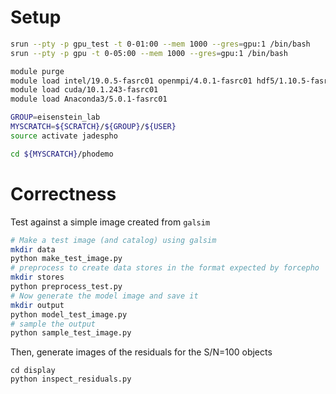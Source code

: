 # Setup
```bash
srun --pty -p gpu_test -t 0-01:00 --mem 1000 --gres=gpu:1 /bin/bash
srun --pty -p gpu -t 0-05:00 --mem 1000 --gres=gpu:1 /bin/bash

module purge
module load intel/19.0.5-fasrc01 openmpi/4.0.1-fasrc01 hdf5/1.10.5-fasrc01
module load cuda/10.1.243-fasrc01
module load Anaconda3/5.0.1-fasrc01

GROUP=eisenstein_lab
MYSCRATCH=${SCRATCH}/${GROUP}/${USER}
source activate jadespho

cd ${MYSCRATCH}/phodemo
```

# Correctness

Test against a simple image created from `galsim`

```sh
# Make a test image (and catalog) using galsim
mkdir data
python make_test_image.py
# preprocess to create data stores in the format expected by forcepho
mkdir stores
python preprocess_test.py
# Now generate the model image and save it
mkdir output
python model_test_image.py
# sample the output
python sample_test_image.py
```

Then, generate images of the residuals for the S/N=100 objects
```
cd display
python inspect_residuals.py
```